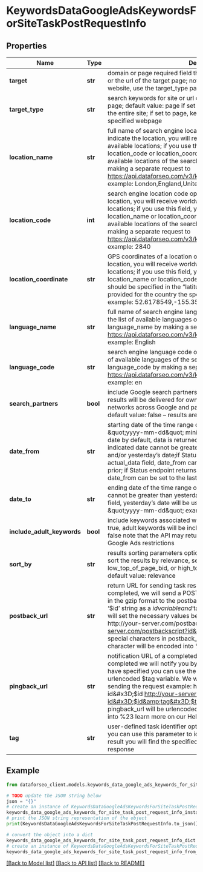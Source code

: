# KeywordsDataGoogleAdsKeywordsForSiteTaskPostRequestInfo


## Properties

Name | Type | Description | Notes
------------ | ------------- | ------------- | -------------
**target** | **str** | domain or page required field the domain name of the target website or the url of the target page; note: to obtain keywords for the target website, use the target_type parameter | [optional] 
**target_type** | **str** | search keywords for site or url optional field possible values: site, page; default value: page if set to site, keywords will be provided for the entire site; if set to page, keywords will be provided for the specified webpage | [optional] 
**location_name** | **str** | full name of search engine location optional field if you do not indicate the location, you will receive worldwide results, i.e., for all available locations; if you use this field, you don’t need to specify location_code or location_coordinate you can receive the list of available locations of the search engine with their location_name by making a separate request to https://api.dataforseo.com/v3/keywords_data/google_ads/locations example: London,England,United Kingdom | [optional] 
**location_code** | **int** | search engine location code optional field if you do not indicate the location, you will receive worldwide results, i.e., for all available locations; if you use this field, you don’t need to specify location_name or location_coordinate; you can receive the list of available locations of the search engines with their location_code by making a separate request to https://api.dataforseo.com/v3/keywords_data/google_ads/locations example: 2840 | [optional] 
**location_coordinate** | **str** | GPS coordinates of a location optional field if you do not indicate the location, you will receive worldwide results, i.e., for all available locations; if you use this field, you don’t need to specify location_name or location_code; location_coordinate parameter should be specified in the “latitude,longitude” format; the data will be provided for the country the specified coordinates belong to; example: 52.6178549,-155.352142 | [optional] 
**language_name** | **str** | full name of search engine language optional field you can receive the list of available languages of the search engine with their language_name by making a separate request to https://api.dataforseo.com/v3/keywords_data/google_ads/languages example: English | [optional] 
**language_code** | **str** | search engine language code optional field you can receive the list of available languages of the search engine with their language_code by making a separate request to https://api.dataforseo.com/v3/keywords_data/google_ads/languages example: en | [optional] 
**search_partners** | **bool** | include Google search partners optional field if you specify true, the results will be delivered for owned, operated, and syndicated networks across Google and partner sites that host Google search; default value: false – results are returned for Google search sites | [optional] 
**date_from** | **str** | starting date of the time range optional field date format: \&quot;yyyy-mm-dd\&quot; minimal value: 4 years from the current date by default, data is returned for the past 12 months; Note: the indicated date cannot be greater than that specified in date_to and/or yesterday’s date;if Status endpoint returns false in the actual_data field, date_from can be set to the month before last and prior; if Status endpoint returns true in the actual_data field, date_from can be set to the last month and prior | [optional] 
**date_to** | **str** | ending date of the time range optional field Note: the indicated date cannot be greater than yesterday’s date; if you don’t specify this field, yesterday’s date will be used by default date format: \&quot;yyyy-mm-dd\&quot; example: \&quot;2022-11-30\&quot; | [optional] 
**include_adult_keywords** | **bool** | include keywords associated with adult content optional field if set to true, adult keywords will be included in the response default value: false note that the API may return no data for such keywords due to Google Ads restrictions | [optional] 
**sort_by** | **str** | results sorting parameters optional field Use these parameters to sort the results by relevance, search_volume, competition_index, low_top_of_page_bid, or high_top_of_page_bid in descending order default value: relevance | [optional] 
**postback_url** | **str** | return URL for sending task results optional field once the task is completed, we will send a POST request with its results compressed in the gzip format to the postback_url you specified you can use the ‘$id’ string as a $id variable and ‘$tag’ as urlencoded $tag variable. We will set the necessary values before sending the request. example: http://your-server.com/postbackscript?id&#x3D;$id http://your-server.com/postbackscript?id&#x3D;$id&amp;tag&#x3D;$tag Note: special characters in postback_url will be urlencoded; i.a., the # character will be encoded into %23 learn more on our Help Center | [optional] 
**pingback_url** | **str** | notification URL of a completed task optional field when a task is completed we will notify you by GET request sent to the URL you have specified you can use the ‘$id’ string as a $id variable and ‘$tag’ as urlencoded $tag variable. We will set the necessary values before sending the request example: http://your-server.com/pingscript?id&#x3D;$id http://your-server.com/pingscript?id&#x3D;$id&amp;tag&#x3D;$tag Note: special characters in pingback_url will be urlencoded; i.a., the # character will be encoded into %23 learn more on our Help Center | [optional] 
**tag** | **str** | user-defined task identifier optional field the character limit is 255 you can use this parameter to identify the task and match it with the result you will find the specified tag value in the data object of the response | [optional] 

## Example

```python
from dataforseo_client.models.keywords_data_google_ads_keywords_for_site_task_post_request_info import KeywordsDataGoogleAdsKeywordsForSiteTaskPostRequestInfo

# TODO update the JSON string below
json = "{}"
# create an instance of KeywordsDataGoogleAdsKeywordsForSiteTaskPostRequestInfo from a JSON string
keywords_data_google_ads_keywords_for_site_task_post_request_info_instance = KeywordsDataGoogleAdsKeywordsForSiteTaskPostRequestInfo.from_json(json)
# print the JSON string representation of the object
print(KeywordsDataGoogleAdsKeywordsForSiteTaskPostRequestInfo.to_json())

# convert the object into a dict
keywords_data_google_ads_keywords_for_site_task_post_request_info_dict = keywords_data_google_ads_keywords_for_site_task_post_request_info_instance.to_dict()
# create an instance of KeywordsDataGoogleAdsKeywordsForSiteTaskPostRequestInfo from a dict
keywords_data_google_ads_keywords_for_site_task_post_request_info_from_dict = KeywordsDataGoogleAdsKeywordsForSiteTaskPostRequestInfo.from_dict(keywords_data_google_ads_keywords_for_site_task_post_request_info_dict)
```
[[Back to Model list]](../README.md#documentation-for-models) [[Back to API list]](../README.md#documentation-for-api-endpoints) [[Back to README]](../README.md)


